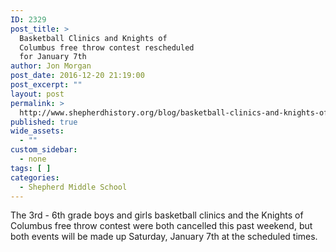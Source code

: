 ```yaml
---
ID: 2329
post_title: >
  Basketball Clinics and Knights of
  Columbus free throw contest rescheduled
  for January 7th
author: Jon Morgan
post_date: 2016-12-20 21:19:00
post_excerpt: ""
layout: post
permalink: >
  http://www.shepherdhistory.org/blog/basketball-clinics-and-knights-of-columbus-free-throw-contest-rescheduled-for-january-7th/
published: true
wide_assets:
  - ""
custom_sidebar:
  - none
tags: [ ]
categories:
  - Shepherd Middle School
---
```

The 3rd - 6th grade boys and girls basketball clinics and the Knights of Columbus free throw contest were both cancelled this past weekend, but both events will be made up Saturday, January 7th at the scheduled times.